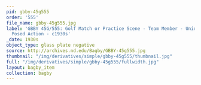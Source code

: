 ```yaml
---
pid: gbby-45g555
order: '555'
file_name: gbby-45g555.jpg
label: 'GBBY 45G/555: Golf Match or Practice Scene - Team Member - Unidentified -
  Posed Action - c1930s'
_date: 1930s
object_type: glass plate negative
source: http://archives.nd.edu/Bagby/GBBY-45g555.jpg
thumbnail: "/img/derivatives/simple/gbby-45g555/thumbnail.jpg"
full: "/img/derivatives/simple/gbby-45g555/fullwidth.jpg"
layout: bagby_item
collection: bagby
---
```

